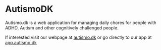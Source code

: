 # AutismoDK

Autismo.dk is a web application for managing daily chores for people with ADHD, Autism and other cognitively challenged people.

If interested visit our webpage at [autismo.dk](https://autismo.dk) or go directly to our app at [app.autismo.dk](https://app.autismo.dk)
